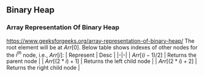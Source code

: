 ## Binary Heap

### Array Representation Of Binary Heap
https://www.geeksforgeeks.org/array-representation-of-binary-heap/
The root element will be at $Arr[0]$.
Below table shows indexes of other nodes for the $i^{th}$ node, i.e., $Arr[i]$:
| Represent | Desc |
|-|-|
| $Arr[(i-1)/2]$ | Returns the parent node |
| $Arr[(2*i)+1]$ | Returns the left child node |
| $Arr[(2*i)+2]$ | Returns the right child node |


